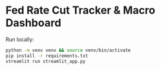 # Fed Rate Cut Tracker & Macro Dashboard

Run locally:
```bash
python -m venv venv && source venv/bin/activate
pip install -r requirements.txt
streamlit run streamlit_app.py
